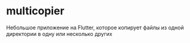 # multicopier

Небольшое приложение на Flutter, которое копирует файлы из одной директории в одну или несколько других